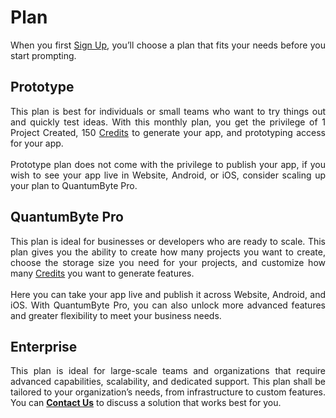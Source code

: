 # <strong>Plan</strong>
<div align="justify">
<p>
When you first <a href="https://quantumbyte.ai/auth/register" target="_blank" rel="noopener noreferrer">Sign Up</a>, you’ll choose a plan that fits your needs before you start prompting.
</p>
</div>

## Prototype
<div align="justify">
<p>
This plan is best for individuals or small teams who want to try things out and quickly test ideas. With this monthly plan, you get the privilege of 1 Project Created, 150 <a href="https://auliaschiseo.github.io/qubidocs/billing/credit/">Credits</a> to generate your app, and prototyping access for your app.
<br><br>
Prototype plan does not come with the privilege to publish your app, if you wish to see your app live in Website, Android, or iOS, consider scaling up your plan to QuantumByte Pro.</p>
</div>

## QuantumByte Pro
<div align="justify">
<p>This plan is ideal for businesses or developers who are ready to scale. This plan gives you the ability to create how many projects you want to create, choose the storage size you need for your projects, and customize how many <a href="https://auliaschiseo.github.io/qubidocs/billing/credit/">Credits</a> you want to generate features.
<br><br>
Here you can take your app live and publish it across Website, Android, and iOS. With QuantumByte Pro, you can also unlock more advanced features and greater flexibility to meet your business needs.</p>
</div>

## Enterprise
<div align="justify">
<p>
This plan is ideal for large-scale teams and organizations that require advanced capabilities, scalability, and dedicated support. This plan shall be tailored to your organization’s needs, from infrastructure to custom features. You can <a href="mailto: info@quantumbyte.ai"><strong>Contact Us</strong></a> to discuss a solution that works best for you.
</p>
</div>
